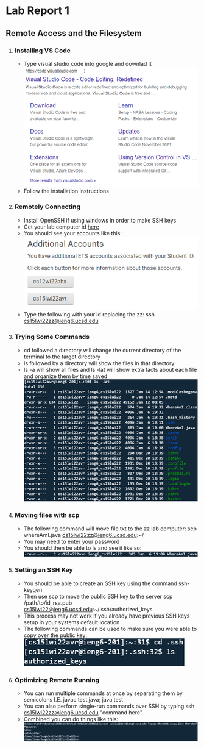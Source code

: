 # Lab Report 1
## Remote Access and the Filesystem

1. ### Installing VS Code
    - Type visual studio code into google and downlad it
    ![vscode google image](images/week2/1.png)
    - Follow the installation instructions
2. ### Remotely Connecting
    - Install OpenSSH if using windows in order to make SSH keys
    - Get your lab computer id [here](https://sdacs.ucsd.edu/~icc/index.php)
    - You should see your accounts like this:
    ![Accounts image](images/week2/2.png)
    - Type the following with your id replacing the zz: ssh cs15lwi22zz@ieng6.ucsd.edu
3. ### Trying Some Commands
    - cd followed a directory will change the current directory of the terminal to the target directory
    - ls followed by a directory will show the files in that directory
    - ls -a will show all files and ls -lat will show extra facts about each file and organize them by time saved
    ![ls -lat image](images/week2/3.png)
4. ### Moving files with scp
    - The following command will move file.txt to the zz lab computer: scp whereAmI.java cs15lwi22zz@ieng6.ucsd.edu:~/
    - You may need to enter your password
    - You should then be able to ls and see it like so:
    ![whereami.java shown on server](images/week2/4.png)
5. ### Setting an SSH Key
    - You should be able to create an SSH key using the command ssh-keygen
    - Then use scp to move the public SSH key to the server scp /path/to/id_rsa.pub cs15lwi22@ieng6.ucsd.edu:~/.ssh/authorized_keys
    - This process may not work if you already have previous SSH keys setup in your systems default location
    - The following commands can be used to make sure you were able to copy over the public key:
    ![cd .ssh; ls](images/week2/5.png)
6. ### Optimizing Remote Running
    - You can run multiple commands at once by separating them by semicolons I.E. javac test.java; java test
    - You can also perform single-run commands over SSH by typing ssh cs15lwi22zz@ieng6.ucsd.edu "command here"
    - Combined you can do things like this:
    ![Executing javac and java through ssh](images/week2/6.png)

